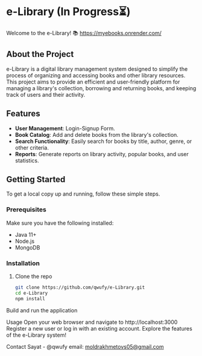 # e-Library (In Progress⏳)

Welcome to the e-Library! 📚
https://myebooks.onrender.com/

## About the Project

e-Library is a digital library management system designed to simplify the process of organizing and accessing books and other library resources. This project aims to provide an efficient and user-friendly platform for managing a library's collection, borrowing and returning books, and keeping track of users and their activity.

## Features

- **User Management**: Login-Signup Form.
- **Book Catalog**: Add and delete books from the library's collection.
- **Search Functionality**: Easily search for books by title, author, genre, or other criteria.
- **Reports**: Generate reports on library activity, popular books, and user statistics.

## Getting Started

To get a local copy up and running, follow these simple steps.

### Prerequisites

Make sure you have the following installed:

- Java 11+
- Node.js
- MongoDB

### Installation

1. Clone the repo
   ```sh
   git clone https://github.com/qwufy/e-Library.git
   cd e-Library
   npm install

Build and run the application


Usage
Open your web browser and navigate to http://localhost:3000
Register a new user or log in with an existing account.
Explore the features of the e-Library system!


Contact
Sayat - @qwufy
email: moldrakhmetovs05@gmail.com
